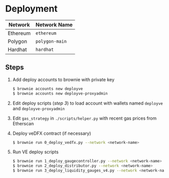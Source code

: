 # Deployment

| Network  | Network Name   |
| -------- | -------------- |
| Ethereum | `ethereum`     |
| Polygon  | `polygon-main` |
| Hardhat  | `hardhat`      |

## Steps

1. Add deploy accounts to brownie with private key

   ```bash
   $ brownie accounts new deployve
   $ brownie accounts new deployve-proxyadmin
   ```

2. Edit deploy scripts (_step 3_) to load account with wallets named `deployve` and `deployve-proxyadmin`

3. Edit `gas_strategy` in `./scripts/helper.py` with recent gas prices from Etherscan

4. Deploy veDFX contract (if necessary)

   ```bash
   $ brownie run 0_deploy_vedfx.py --network <network-name>
   ```

5. Run VE deploy scripts

   ```bash
   $ brownie run 1_deploy_gaugecontroller.py --network <network-name>
   $ brownie run 2_deploy_distributor.py --network <network-name>
   $ brownie run 3_deploy_liquidity_gauges_v4.py --network <network-name>
   ```
